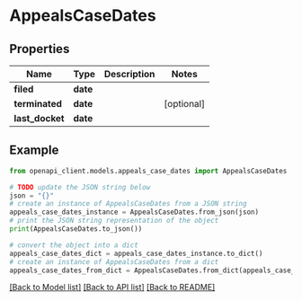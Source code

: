 # AppealsCaseDates


## Properties

Name | Type | Description | Notes
------------ | ------------- | ------------- | -------------
**filed** | **date** |  | 
**terminated** | **date** |  | [optional] 
**last_docket** | **date** |  | 

## Example

```python
from openapi_client.models.appeals_case_dates import AppealsCaseDates

# TODO update the JSON string below
json = "{}"
# create an instance of AppealsCaseDates from a JSON string
appeals_case_dates_instance = AppealsCaseDates.from_json(json)
# print the JSON string representation of the object
print(AppealsCaseDates.to_json())

# convert the object into a dict
appeals_case_dates_dict = appeals_case_dates_instance.to_dict()
# create an instance of AppealsCaseDates from a dict
appeals_case_dates_from_dict = AppealsCaseDates.from_dict(appeals_case_dates_dict)
```
[[Back to Model list]](../README.md#documentation-for-models) [[Back to API list]](../README.md#documentation-for-api-endpoints) [[Back to README]](../README.md)


